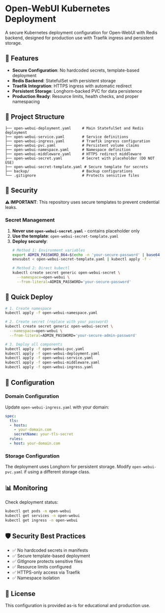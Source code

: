 # Open-WebUI Kubernetes Deployment

A secure Kubernetes deployment configuration for Open-WebUI with Redis backend, designed for production use with Traefik ingress and persistent storage.

## 🚀 Features

- **Secure Configuration**: No hardcoded secrets, template-based deployment
- **Redis Backend**: StatefulSet with persistent storage
- **Traefik Integration**: HTTPS ingress with automatic redirect
- **Persistent Storage**: Longhorn-backed PVC for data persistence
- **Production Ready**: Resource limits, health checks, and proper namespacing

## 📁 Project Structure

```
├── open-webui-deployment.yaml     # Main StatefulSet and Redis deployment
├── open-webui-service.yaml        # Service definitions
├── open-webui-ingress.yaml        # Traefik ingress configuration
├── open-webui-pvc.yaml            # Persistent volume claims
├── open-webui-namespace.yaml      # Namespace definition
├── open-webui-middleware.yaml     # HTTPS redirect middleware
├── open-webui-secret.yaml         # Secret with placeholder (DO NOT USE)
├── open-webui-secret-template.yaml # Secure template for secrets
├── backup/                        # Backup configurations
└── .gitignore                     # Protects sensitive files
```

## 🔐 Security

**⚠️ IMPORTANT**: This repository uses secure templates to prevent credential leaks.

### Secret Management

1. **Never use `open-webui-secret.yaml`** - contains placeholder only
2. **Use the template**: `open-webui-secret-template.yaml`
3. **Deploy securely**:
   ```bash
   # Method 1: Environment variables
   export ADMIN_PASSWORD_B64=$(echo -n 'your-secure-password' | base64)
   envsubst < open-webui-secret-template.yaml | kubectl apply -f -
   
   # Method 2: Direct kubectl
   kubectl create secret generic open-webui-secret \
     --namespace=open-webui \
     --from-literal=ADMIN_PASSWORD='your-secure-password'
   ```

## 🚀 Quick Deploy

```bash
# 1. Create namespace
kubectl apply -f open-webui-namespace.yaml

# 2. Create secret (replace with your password)
kubectl create secret generic open-webui-secret \
  --namespace=open-webui \
  --from-literal=ADMIN_PASSWORD='your-secure-admin-password'

# 3. Deploy all components
kubectl apply -f open-webui-pvc.yaml
kubectl apply -f open-webui-deployment.yaml
kubectl apply -f open-webui-service.yaml
kubectl apply -f open-webui-middleware.yaml
kubectl apply -f open-webui-ingress.yaml
```

## 🔧 Configuration

### Domain Configuration
Update `open-webui-ingress.yaml` with your domain:
```yaml
spec:
  tls:
  - hosts:
    - your-domain.com
    secretName: your-tls-secret
  rules:
  - host: your-domain.com
```

### Storage Configuration
The deployment uses Longhorn for persistent storage. Modify `open-webui-pvc.yaml` if using a different storage class.

## 📊 Monitoring

Check deployment status:
```bash
kubectl get pods -n open-webui
kubectl get services -n open-webui
kubectl get ingress -n open-webui
```

## 🛡️ Security Best Practices

- ✅ No hardcoded secrets in manifests
- ✅ Secure template-based deployment
- ✅ GitIgnore protects sensitive files
- ✅ Resource limits configured
- ✅ HTTPS-only access via Traefik
- ✅ Namespace isolation

## 📝 License

This configuration is provided as-is for educational and production use.

